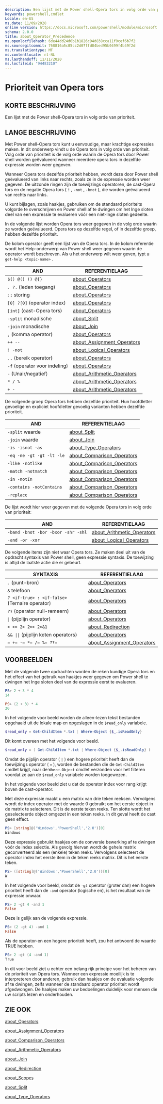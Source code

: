 ```yaml
---
description: Een lijst met de Power shell-Opera tors in volg orde van prioriteit.
keywords: powershell,cmdlet
Locale: en-US
ms.date: 11/09/2020
online version: https://docs.microsoft.com/powershell/module/microsoft.powershell.core/about/about_operator_precedence?view=powershell-7.1&WT.mc_id=ps-gethelp
schema: 2.0.0
title: about_Operator_Precedence
ms.openlocfilehash: 6de44dd24d0b1b1826c94d838cca11f0cef6b7f2
ms.sourcegitcommit: 768816a5c05cc2d07ffd84bed95b0499f4b49f2d
ms.translationtype: MT
ms.contentlocale: nl-NL
ms.lasthandoff: 11/11/2020
ms.locfileid: "94483210"
---
```

# <a name="about-operator-precedence"></a>Prioriteit van Opera tors

## <a name="short-description"></a>KORTE BESCHRIJVING
Een lijst met de Power shell-Opera tors in volg orde van prioriteit.

## <a name="long-description"></a>LANGE BESCHRIJVING

Met Power shell-Opera tors kunt u eenvoudige, maar krachtige expressies maken. In dit onderwerp vindt u de Opera tors in volg orde van prioriteit. Volg orde van prioriteit is de volg orde waarin de Opera tors door Power shell worden geëvalueerd wanneer meerdere opera tors in dezelfde expressie worden weer gegeven.

Wanneer Opera tors dezelfde prioriteit hebben, wordt deze door Power shell geëvalueerd van links naar rechts, zoals ze in de expressie worden weer gegeven. De uitzonde ringen zijn de toewijzings operatoren, de cast-Opera tors en de negatie Opera tors ( `!` , `-not` , `-bnot` ), die worden geëvalueerd van rechts naar links.

U kunt bijlagen, zoals haakjes, gebruiken om de standaard prioriteits volgorde te overschrijven en Power shell af te dwingen om het Inge sloten deel van een expressie te evalueren vóór een niet-Inge sloten gedeelte.

In de volgende lijst worden Opera tors weer gegeven in de volg orde waarin ze worden geëvalueerd. Opera tors op dezelfde regel, of in dezelfde groep, hebben dezelfde prioriteit.

De kolom operator geeft een lijst van de Opera tors. In de kolom referentie wordt het Help-onderwerp van Power shell weer gegeven waarin de operator wordt beschreven. Als u het onderwerp wilt weer geven, typt u `get-help <topic-name>` .

|         AND         |           REFERENTIELAAG            |
| ------------------------ | ------------------------------ |
| `$() @() () @{}`         | [about_Operators][]            |
| `. ?.` (leden toegang)   | [about_Operators][]            |
| `::` storing            | [about_Operators][]            |
| `[0] ?[0]` (operator index) | [about_Operators][]         |
| `[int]` (cast-Opera tors) | [about_Operators][]            |
| `-split` monadische         | [about_Split][]                |
| `-join` monadische          | [about_Join][]                 |
| `,` (komma operator)     | [about_Operators][]            |
| `++ --`                  | [about_Assignment_Operators][] |
| `! -not`                 | [about_Logical_Operators][]    |
| `..` (bereik operator)    | [about_Operators][]            |
| `-f` (operator voor indeling)   | [about_Operators][]            |
| `-` (Unair/negatief)     | [about_Arithmetic_Operators][] |
| `* / %`                  | [about_Arithmetic_Operators][] |
| `+ -`                    | [about_Arithmetic_Operators][] |

De volgende groep Opera tors hebben dezelfde prioriteit. Hun hoofdletter gevoelige en expliciet hoofdletter gevoelig varianten hebben dezelfde prioriteit.

|         AND          |           REFERENTIELAAG            |
| ------------------------- | ------------------------------ |
| `-split` waarde         | [about_Split][]                |
| `-join` waarde          | [about_Join][]                 |
| `-is -isnot -as`          | [about_Type_Operators][]       |
| `-eq -ne -gt -gt -lt -le` | [about_Comparison_Operators][] |
| `-like -notlike`          | [about_Comparison_Operators][] |
| `-match -notmatch`        | [about_Comparison_Operators][] |
| `-in -notIn`              | [about_Comparison_Operators][] |
| `-contains -notContains`  | [about_Comparison_Operators][] |
| `-replace`                | [about_Comparison_Operators][] |

De lijst wordt hier weer gegeven met de volgende Opera tors in volg orde van prioriteit:

|                AND                 |           REFERENTIELAAG            |
| --------------------------------------- | ------------------------------ |
| `-band -bnot -bor -bxor -shr -shl`      | [about_Arithmetic_Operators][] |
| `-and -or -xor`                         | [about_Logical_Operators][]    |

De volgende items zijn niet waar Opera tors. Ze maken deel uit van de opdracht syntaxis van Power shell, geen expressie syntaxis. De toewijzing is altijd de laatste actie die er gebeurt.

|                SYNTAXIS                   |           REFERENTIELAAG            |
| --------------------------------------- | ------------------------------ |
| `.` (punt-bron)                        | [about_Operators][]            |
| `&` telefoon                              | [about_Operators][]            |
| `? <if-true> : <if-false>` (Ternaire operator) | [about_Operators][]      |
| `??` (operator null-remeern)            | [about_Operators][]            |
| <code>&#124;</code> (pijplijn operator) | [about_Operators][]            |
| `> >> 2> 2>> 2>&1`                      | [about_Redirection][]          |
| <code>&& &#124;&#124;</code> (pijplijn keten operators) | [about_Operators][] |
| `= += -= *= /= %= ??=`                  | [about_Assignment_Operators][] |

## <a name="examples"></a>VOORBEELDEN

Met de volgende twee opdrachten worden de reken kundige Opera tors en het effect van het gebruik van haakjes weer gegeven om Power shell te dwingen het Inge sloten deel van de expressie eerst te evalueren.

```powershell
PS> 2 + 3 * 4
14

PS> (2 + 3) * 4
20
```

In het volgende voor beeld worden de alleen-lezen tekst bestanden opgehaald uit de lokale map en opgeslagen in de `$read_only` variabele.

```powershell
$read_only = Get-ChildItem *.txt | Where-Object {$_.isReadOnly}
```

Dit komt overeen met het volgende voor beeld.

```powershell
$read_only = ( Get-ChildItem *.txt | Where-Object {$_.isReadOnly} )
```

Omdat de pijplijn operator ( `|` ) een hogere prioriteit heeft dan de toewijzings operator ( `=` ), worden de bestanden die de `Get-ChildItem` cmdlet krijgt, naar de `Where-Object` cmdlet verzonden voor het filteren voordat ze aan de `$read_only` variabele worden toegewezen.

In het volgende voor beeld ziet u dat de operator index voor rang krijgt boven de cast-operator.

Met deze expressie maakt u een matrix van drie teken reeksen. Vervolgens wordt de index operator met de waarde 0 gebruikt om het eerste object in de matrix te selecteren. Dit is de eerste teken reeks. Ten slotte wordt het geselecteerde object omgezet in een teken reeks. In dit geval heeft de cast geen effect.

```powershell
PS> [string]@('Windows','PowerShell','2.0')[0]
Windows
```

Deze expressie gebruikt haakjes om de conversie bewerking af te dwingen vóór de index selectie. Als gevolg hiervan wordt de gehele matrix geconverteerd als een (enkele) teken reeks. Vervolgens selecteert de operator index het eerste item in de teken reeks matrix. Dit is het eerste teken.

```powershell
PS> ([string]@('Windows','PowerShell','2.0'))[0]
W
```

In het volgende voor beeld, omdat de `-gt` operator (groter dan) een hogere prioriteit heeft dan de `-and` operator (logische en), is het resultaat van de expressie onwaar.

```powershell
PS> 2 -gt 4 -and 1
False
```

Deze is gelijk aan de volgende expressie.

```powershell
PS> (2 -gt 4) -and 1
False
```

Als de operator-en een hogere prioriteit heeft, zou het antwoord de waarde TRUE hebben.

```powershell
PS> 2 -gt (4 -and 1)
True
```

In dit voor beeld ziet u echter een belang rijk principe voor het beheren van de prioriteit van Opera tors. Wanneer een expressie moeilijk is te interpreteren door anderen, gebruik dan haakjes om de evaluatie volgorde af te dwingen, zelfs wanneer de standaard operator prioriteit wordt afgedwongen. De haakjes maken uw bedoelingen duidelijk voor mensen die uw scripts lezen en onderhouden.

## <a name="see-also"></a>ZIE OOK

[about_Operators][]

[about_Assignment_Operators][]

[about_Comparison_Operators][]

[about_Arithmetic_Operators][]

[about_Join][]

[about_Redirection][]

[about_Scopes][]

[about_Split][]

[about_Type_Operators][]

<!-- reference links -->
[about_Arithmetic_Operators]: about_Arithmetic_Operators.md
[about_Assignment_Operators]: about_Assignment_Operators.md
[about_Comparison_Operators]: about_Comparison_Operators.md
[about_Join]: about_Join.md
[about_Logical_Operators]: about_logical_operators.md
[about_Operators]: about_Operators.md
[about_Redirection]: about_Redirection.md
[about_Scopes]: about_Scopes.md
[about_Split]: about_Split.md
[about_Type_Operators]: about_Type_Operators.md
